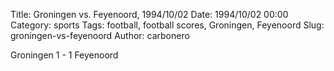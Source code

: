 Title: Groningen vs. Feyenoord, 1994/10/02
Date: 1994/10/02 00:00
Category: sports
Tags: football, football scores, Groningen, Feyenoord
Slug: groningen-vs-feyenoord
Author: carbonero


Groningen 1 - 1 Feyenoord
